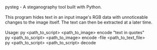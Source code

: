 pysteg - A steganography tool built with Python.<br /> 
<br />
This program hides text in an input image's RGB data with unnoticeable changes to the image itself. The text can then be extracted at a later time.<br />
<br />
Usage: py <path_to_script> <path_to_image> encode "text in quotes"<br />
       py <path_to_script> <path_to_image> encode -file <path_to_text_file><br />
       py <path_to_script> <path_to_script> decode
